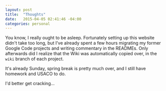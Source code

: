 ```yaml
---
layout: post
title:  "Thoughts"
date:   2015-04-05 02:41:46 -04:00
categories: personal
---
```

You know, I really ought to be asleep. Fortunately setting up this website didn't take too long, but I've already spent a few hours migrating my former Google Code projects and writing commentary in the READMEs. Only afterwards did I realize that the Wiki was automatically copied over, in the `wiki` branch of each project.

It's already Sunday, spring break is pretty much over, and I still have homework and USACO to do.

I'd better get cracking...
